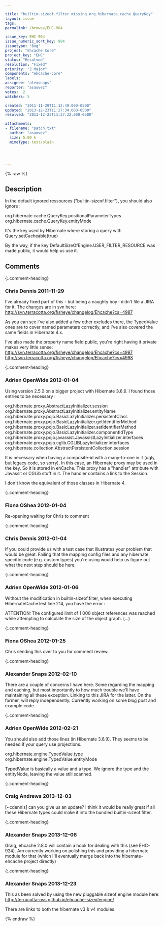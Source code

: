```yaml
---

title: "builtin-sizeof.filter missing org.hibernate.cache.QueryKey"
layout: issue
tags: 
permalink: /browse/EHC-904

issue_key: EHC-904
issue_numeric_sort_key: 904
issuetype: "Bug"
project: "Ehcache Core"
project_key: "EHC"
status: "Resolved"
resolution: "Fixed"
priority: "2 Major"
components: "ehcache-core"
labels: 
assignee: "alexsnaps"
reporter: "asauvez"
votes:  2
watchers: 5

created: "2011-11-29T11:12:49.000-0500"
updated: "2013-12-23T11:27:34.000-0500"
resolved: "2013-12-23T11:27:22.000-0500"

attachments:
- filename: "patch.txt"
  author: "asauvez"
  size: 5.00 k
  mimeType: text/plain




---
```


{% raw %}

## Description

<div markdown="1" class="description">

In the default ignored ressources ("builtin-sizeof.filter"), you should also ignore :

org.hibernate.cache.QueryKey.positionalParameterTypes
org.hibernate.cache.QueryKey.entityMode

It's the key used by Hibernate where storing a query with Query.setCacheable(true)

By the way, if the key DefaultSizeOfEngine.USER\_FILTER\_RESOURCE was made public, it would help us use it.

</div>

## Comments


{:.comment-heading}
### **Chris Dennis** <span class="date">2011-11-29</span>

<div markdown="1" class="comment">

I've already fixed part of this - but being a naughty boy I didn't file a JIRA for it.  The changes are in svn here:
http://svn.terracotta.org/fisheye/changelog/Ehcache?cs=4987

As you can see I've also added a few other excludes there, the TypedValue ones are to cover named parameters correctly, and I've also covered the same fields in Hibernate 4.x.

I've also made the property name field public, you're right having it private makes very little sense:
http://svn.terracotta.org/fisheye/changelog/Ehcache?cs=4997
http://svn.terracotta.org/fisheye/changelog/Ehcache?cs=4998


</div>


{:.comment-heading}
### **Adrien OpenWide** <span class="date">2012-01-04</span>

<div markdown="1" class="comment">

Using version 2.5.0 on a bigger project with Hibernate 3.6.9. I found those entries to be necessary :

org.hibernate.proxy.AbstractLazyInitializer.session
org.hibernate.proxy.AbstractLazyInitializer.entityName
org.hibernate.proxy.pojo.BasicLazyInitializer.persistentClass
org.hibernate.proxy.pojo.BasicLazyInitializer.getIdentifierMethod
org.hibernate.proxy.pojo.BasicLazyInitializer.setIdentifierMethod
org.hibernate.proxy.pojo.BasicLazyInitializer.componentIdType
org.hibernate.proxy.pojo.javassist.JavassistLazyInitializer.interfaces
org.hibernate.proxy.pojo.cglib.CGLIBLazyInitializer.interfaces
org.hibernate.collection.AbstractPersistentCollection.session

It is necessary when having a composite-id with a many-to-one in it (ugly, but legacy code, so sorry). In this case, an Hibernate proxy may be used in the key. So it is stored in ehCache. This proxy has a "handler" attribute with Javassit or CGLib stuff in it. The handler contains a link to the Session. 

I don't know the equivalent of those classes in Hibernate 4. 

</div>


{:.comment-heading}
### **Fiona OShea** <span class="date">2012-01-04</span>

<div markdown="1" class="comment">

Re-opening waiting for Chris to comment

</div>


{:.comment-heading}
### **Chris Dennis** <span class="date">2012-01-04</span>

<div markdown="1" class="comment">

If you could provide us with a test case that illustrates your problem that would be great.  Failing that the mapping config files and any hibernate specific code (e.g. custom types) you're using would help us figure out what the next step should be here.

</div>


{:.comment-heading}
### **Adrien OpenWide** <span class="date">2012-01-06</span>

<div markdown="1" class="comment">

Without the modification in builtin-sizeof.filter, when executing HibernateCacheTest line 214, you have the error : 

ATTENTION: The configured limit of 1 000 object references was reached while attempting to calculate the size of the object graph. (...)


</div>


{:.comment-heading}
### **Fiona OShea** <span class="date">2012-01-25</span>

<div markdown="1" class="comment">

Chris sending this over to you for comment review.

</div>


{:.comment-heading}
### **Alexander Snaps** <span class="date">2012-02-10</span>

<div markdown="1" class="comment">

There are a couple of concerns I have here. Some regarding the mapping and caching, but most importantly to how much trouble we'll have maintaining all these exception. Linking to this JIRA for the latter.
On the former, will reply independently. Currently working on some blog post and example code.

</div>


{:.comment-heading}
### **Adrien OpenWide** <span class="date">2012-02-21</span>

<div markdown="1" class="comment">

You should also add those lines (in Hibernate 3.6.9). They seems to be needed if your query use projections.

org.hibernate.engine.TypedValue.type
org.hibernate.engine.TypedValue.entityMode

TypedValue is basically a value and a type. We ignore the type and the entityNode, leaving the value still scanned. 

</div>


{:.comment-heading}
### **Craig Andrews** <span class="date">2013-12-03</span>

<div markdown="1" class="comment">

[~cdennis] can you give us an update? I think it would be really great if all these Hibernate types could make it into the bundled builtin-sizeof.filter.

</div>


{:.comment-heading}
### **Alexander Snaps** <span class="date">2013-12-06</span>

<div markdown="1" class="comment">

Graig, ehcache 2.8.0 will contain a hook for dealing with this (see EHC-924).
Am currently working on polishing this and providing a hibernate module for that (which I'll eventually merge back into the hibernate-ehcache project directly)

</div>


{:.comment-heading}
### **Alexander Snaps** <span class="date">2013-12-23</span>

<div markdown="1" class="comment">

This as been solved by using the new pluggable sizeof engine module here:
http://terracotta-oss.github.io/ehcache-sizeofengine/

There are links to both the hibernate v3 & v4 modules.

</div>



{% endraw %}

